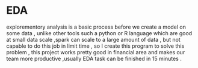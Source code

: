 # EDA
explorementory analysis is a basic process before we create a model on some data , unlike other tools such a python or R language which are good at small data scale  ,spark can scale to a large amount of data , but  not capable to do this job in limit time , so I create this program to solve this problem , this project works pretty good in financial area and makes our team more productive ,usually EDA task can be finished in 15 minutes . 
